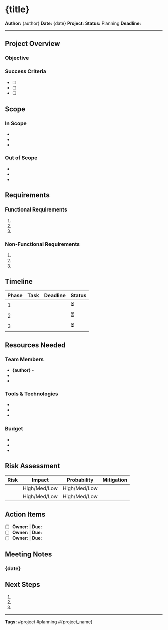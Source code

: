 # {title}

**Author:** {author}
**Date:** {date}
**Project:** 
**Status:** Planning
**Deadline:** 

---

## Project Overview

### Objective


### Success Criteria
- [ ] 
- [ ] 
- [ ] 

## Scope

### In Scope
- 
- 
- 

### Out of Scope
- 
- 
- 

## Requirements

### Functional Requirements
1. 
2. 
3. 

### Non-Functional Requirements
1. 
2. 
3. 

## Timeline

| Phase | Task | Deadline | Status |
|-------|------|----------|--------|
| 1 | | | ⏳ |
| 2 | | | ⏳ |
| 3 | | | ⏳ |

## Resources Needed

### Team Members
- **{author}** - 
- 
- 

### Tools & Technologies
- 
- 
- 

### Budget
- 
- 
- 

## Risk Assessment

| Risk | Impact | Probability | Mitigation |
|------|--------|-------------|------------|
| | High/Med/Low | High/Med/Low | |
| | High/Med/Low | High/Med/Low | |

## Action Items
- [ ] **Owner:** | **Due:** 
- [ ] **Owner:** | **Due:** 
- [ ] **Owner:** | **Due:** 

## Meeting Notes

### {date}


## Next Steps
1. 
2. 
3. 

---
**Tags:** #project #planning #{project_name}